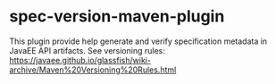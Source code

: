 # spec-version-maven-plugin

This plugin provide help generate and verify specification metadata in JavaEE API artifacts.
See versioning rules: https://javaee.github.io/glassfish/wiki-archive/Maven%20Versioning%20Rules.html
